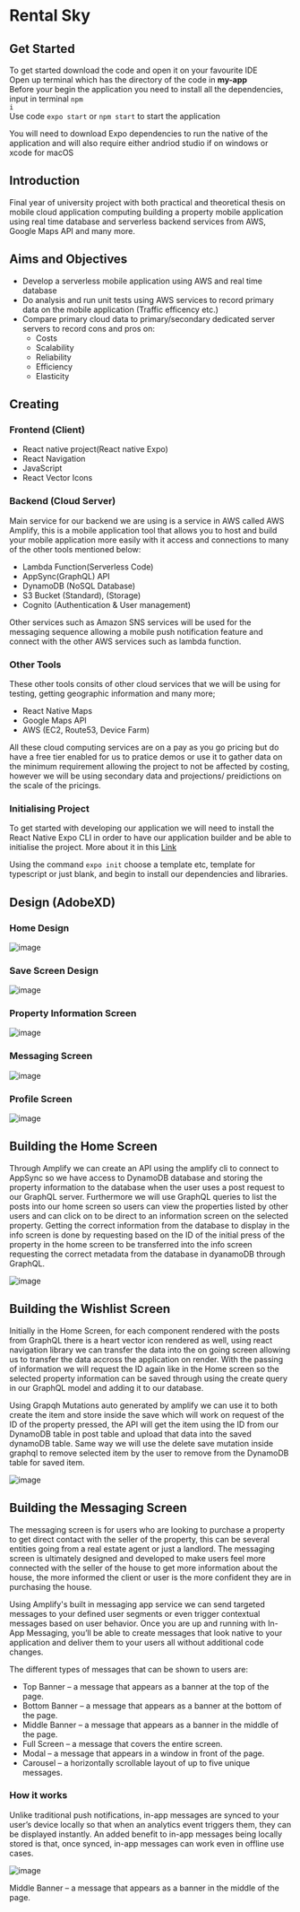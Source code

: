 # Rental Sky

## Get Started 

To get started download the code and open it on your favourite IDE
<br>
Open up terminal which has the directory of the code in <strong>my-app</strong>
<br>
Before your begin the application you need to install all the dependencies, input in terminal <code>npm i</code><br>
Use code <code>expo start</code> or <code>npm start</code> to start the application

You will need to download Expo dependencies to run the native of the application and will also require either andriod studio if on windows or xcode for macOS

## Introduction
Final year of university project with both practical and theoretical thesis on mobile cloud application computing building a property mobile application using real time database and serverless backend services from AWS, Google Maps API and many more. 

## Aims and Objectives
<ul>
  <li>Develop a serverless mobile application using AWS and real time database</li>
  <li>Do analysis and run unit tests using AWS services to record primary data on the mobile application (Traffic efficency etc.)</li>
  <li>Compare primary cloud data to primary/secondary dedicated server servers to record cons and pros on:
    <ul>
      <li>Costs</li>
      <li>Scalability</li>
      <li>Reliability</li>
      <li>Efficiency</li>
      <li>Elasticity</li>
    </ul>
</ul>

## Creating

### Frontend (Client)
<ul>
  <li>React native project(React native Expo)</li>
  <li>React Navigation</li>
  <li>JavaScript</li>
  <li>React Vector Icons</li>
</ul>

### Backend (Cloud Server)
Main service for our backend we are using is a service in AWS called AWS Amplify, this is a mobile application tool that allows you to host and build your mobile application more easily with it access and connections to many of the other tools mentioned below:
<ul>
  <li>Lambda Function(Serverless Code)</li>
  <li>AppSync(GraphQL) API</li>
  <li>DynamoDB (NoSQL Database)</li>
  <li>S3 Bucket (Standard), (Storage)</li>
  <li>Cognito (Authentication & User management)</li>
</ul>

Other services such as Amazon SNS services will be used for the messaging sequence allowing a mobile push notification feature and connect with the other AWS services such as lambda function.

### Other Tools
These other tools consits of other cloud services that we will be using for testing, getting geographic information and many more;
<ul>
  <li>React Native Maps</li>
  <li>Google Maps API</li>
  <li>AWS (EC2, Route53, Device Farm)
</ul>

All these cloud computing services are on a pay as you go pricing but do have a free tier enabled for us to pratice demos or use it to gather data on the minimum requirement allowing the project to not be affected by costing, however we will be using secondary data and projections/ preidictions on the scale of the pricings.

### Initialising Project

To get started with developing our application we will need to install the React Native Expo CLI in order to have our application builder and be able to initialise the project. More about it in this <a href="https://docs.expo.dev/get-started/installation/">Link</a>

Using the command <code>expo init</code> choose a template etc, template for typescript or just blank, and begin to install our dependencies and libraries. 

## Design (AdobeXD)

### Home Design 
![image](https://user-images.githubusercontent.com/77361838/197478872-4b754a7f-9587-47a0-976f-ebaaddb405c1.png)

### Save Screen Design
![image](https://user-images.githubusercontent.com/77361838/197478995-e4226bfd-1b95-4636-b79e-028b0d6129e0.png)

### Property Information Screen 
![image](https://user-images.githubusercontent.com/77361838/197479161-b3d95c93-fc0e-4d99-8462-45f2f6b5ec08.png)

### Messaging Screen
![image](https://user-images.githubusercontent.com/77361838/197479256-c578ee16-06ac-434f-b73a-b86736533dcb.png)

### Profile Screen
![image](https://user-images.githubusercontent.com/77361838/197479332-5df492d4-9059-4e1f-a4b5-9ee529453cee.png)

## Building the Home Screen

Through Amplify we can create an API using the amplify cli to connect to AppSync so we have access to DynamoDB database and storing the property information to the database when the user uses a post request to our GraphQL server. Furthermore we will use GraphQL queries to list the posts into our home screen so users can view the properties listed by other users and can click on to be direct to an information screen on the selected property. Getting the correct information from the database to display in the info screen is done by requesting based on the ID of the initial press of the property in the home screen to be transferred into the info screen requesting the correct metadata from the database in dyanamoDB through GraphQL.

![image](https://user-images.githubusercontent.com/77361838/210117667-3d775cbf-3055-49b8-8e8c-4ec1a33e1c0a.png)

## Building the Wishlist Screen

Initially in the Home Screen, for each component rendered with the posts from GraphQL there is a heart vector icon rendered as well, using react navigation
library we can transfer the data into the on going screen allowing us to transfer the data accross the application on render. With the passing of information we will request the ID again like in the Home screen so the selected property information can be saved through using the create query in our GraphQL model and adding it to our database. 

Using Grapqh Mutations auto generated by amplify we can use it to both create the item and store inside the save which will work on request of the ID of the property pressed, the API will get the item using the ID from our DynamoDB table in post table and upload that data into the saved dynamoDB table. Same way we will use the delete save mutation inside graphql to remove selected item by the user to remove from the DynamoDB table for saved item. 

![image](https://user-images.githubusercontent.com/77361838/210117869-75b8e79a-8446-4b29-9d71-1fc8952c1d86.png)

## Building the Messaging Screen 

The messaging screen is for users who are looking to purchase a property to get direct contact with the seller of the property, this can be several entities going from a real estate agent or just a landlord. The messaging screen is ultimately designed and developed to make users feel more connected with the seller of the house to get more information about the house, the more informed the client or user is the more confident they are in purchasing the house.

Using Amplify's built in messaging app service we can send targeted messages to your defined user segments or even trigger contextual messages based on user behavior. Once you are up and running with In-App Messaging, you’ll be able to create messages that look native to your application and deliver them to your users all without additional code changes.

The different types of messages that can be shown to users are:

<ul>
  <li>Top Banner – a message that appears as a banner at the top of the page.</li>
  <li>Bottom Banner – a message that appears as a banner at the bottom of the page.</li>
  <li>Middle Banner – a message that appears as a banner in the middle of the page.</li>
  <li>Full Screen – a message that covers the entire screen.</li>
  <li>Modal – a message that appears in a window in front of the page.</li>
  <li>Carousel – a horizontally scrollable layout of up to five unique messages.</li>
</ul>

### How it works 

Unlike traditional push notifications, in-app messages are synced to your user’s device locally so that when an analytics event triggers them, they can be displayed instantly. An added benefit to in-app messages being locally stored is that, once synced, in-app messages can work even in offline use cases.

![image](https://user-images.githubusercontent.com/77361838/211037373-42a764bd-de16-4ae0-8796-ff24eb55e8c3.png)



Middle Banner – a message that appears as a banner in the middle of the page.

